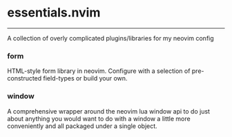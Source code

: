 # essentials.nvim
---
A collection of overly complicated plugins/libraries for my neovim config

### form

HTML-style form library in neovim. Configure with
a selection of pre-constructed field-types or build your own.

### window

A comprehensive wrapper around the neovim lua window api
to do just about anything you would want to do with a window
a little more conveniently and all packaged under a single object.
